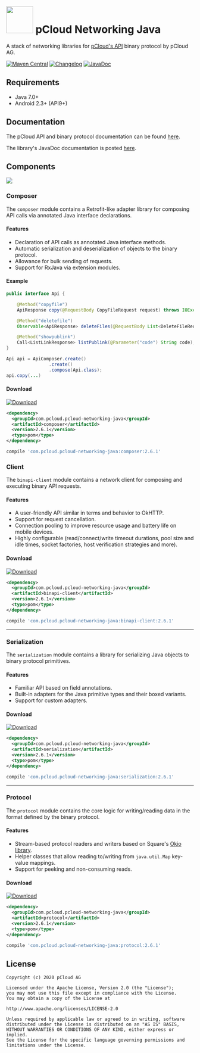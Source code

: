 # <img src="docs/logo_color.png" width="72"> pCloud Networking Java

A stack of networking libraries for [ pCloud's API][docs] binary protocol by pCloud AG.

[![Maven Central](https://img.shields.io/badge/Maven_Central-2.6.1-17bed0?style=for-the-badge)](https://search.maven.org/search?q=g:com.pcloud.pcloud-networking-java)
[![Changelog](https://img.shields.io/badge/Changelog-2.6.1-17bed0?style=for-the-badge)](CHANGELOG.md)
[![JavaDoc](https://img.shields.io/badge/JavaDoc-2.6.1-17bed0?style=for-the-badge)][docs]

## Requirements

- Java 7.0+
- Android 2.3+ (API9+)

## Documentation

The pCloud API and binary protocol documentation can be found [here][docs].

The library's JavaDoc documentation is posted [here][javadoc].


## Components

<img src="docs/images/module-stack.png">

### Composer

The `composer` module contains a Retrofit-like adapter library for composing API calls via annotated Java interface declarations.

#### Features

* Declaration of API calls as annotated Java interface methods.
* Automatic serialization and deserialization of objects to the binary protocol.
* Allowance for bulk sending of requests.
* Support for RxJava via extension modules.

#### Example

```java
public interface Api {

    @Method("copyfile")
    ApiResponse copy(@RequestBody CopyFileRequest request) throws IOException;

    @Method("deletefile")
    Observable<ApiResponse> deleteFiles(@RequestBody List<DeleteFileRequest> requests);

    @Method("showpublink")
    Call<ListLinkResponse> listPublink(@Parameter("code") String code);
}

Api api = ApiComposer.create()
                .create()
                .compose(Api.class);
api.copy(...)

```

#### Download

[ ![Download](https://img.shields.io/badge/Maven_Central-2.6.1-17bed0?style=for-the-badge) ](https://search.maven.org/artifact/com.pcloud.pcloud-networking-java/composer/2.6.1/jar)

```xml
<dependency>
  <groupId>com.pcloud.pcloud-networking-java</groupId>
  <artifactId>composer</artifactId>
  <version>2.6.1</version>
  <type>pom</type>
</dependency>
```

```groovy
compile 'com.pcloud.pcloud-networking-java:composer:2.6.1'
```

### Client

The `binapi-client` module contains a network client for composing and executing binary API requests.

#### Features

* A user-friendly API similar in terms and behavior to OkHTTP.
* Support for request cancellation.
* Connection pooling to improve resource usage and battery life on mobile devices.
* Highly configurable (read/connect/write timeout durations, pool size and idle times, socket factories, host verification strategies and more).

#### Download

[ ![Download](https://img.shields.io/badge/Maven_Central-2.6.1-17bed0?style=for-the-badge) ](https://search.maven.org/artifact/com.pcloud.pcloud-networking-java/composer/2.6.1/jar)

```xml
<dependency>
  <groupId>com.pcloud.pcloud-networking-java</groupId>
  <artifactId>binapi-client</artifactId>
  <version>2.6.1</version>
  <type>pom</type>
</dependency>
```

```groovy
compile 'com.pcloud.pcloud-networking-java:binapi-client:2.6.1'
```

--------------------------------------------------------------------------------
### Serialization

The `serialization` module contains a library for serializing Java objects to binary protocol primitives.

#### Features

* Familiar API based on field annotations.
* Built-in adapters for the Java primitive types and their boxed variants.
* Support for custom adapters.

#### Download

[ ![Download](https://img.shields.io/badge/Maven_Central-2.6.1-17bed0?style=for-the-badge) ](https://search.maven.org/artifact/com.pcloud.pcloud-networking-java/serialization/2.6.1/jar)


```xml
<dependency>
  <groupId>com.pcloud.pcloud-networking-java</groupId>
  <artifactId>serialization</artifactId>
  <version>2.6.1</version>
  <type>pom</type>
</dependency>
```

```groovy
compile 'com.pcloud.pcloud-networking-java:serialization:2.6.1'
```
--------------------------------------------------------------------------------
### Protocol

The `protocol` module contains the core logic for writing/reading data in the format defined by the binary protocol.

#### Features

* Stream-based protocol readers and writers based on Square's [Okio library](https://github.com/square/okio).
* Helper classes that allow reading to/writing from `java.util.Map` key-value mappings.
* Support for peeking and non-consuming reads.

#### Download

[ ![Download](https://img.shields.io/badge/Maven_Central-2.6.1-17bed0?style=for-the-badge)](https://search.maven.org/artifact/com.pcloud.pcloud-networking-java/composer/2.6.1/jar)

```xml
<dependency>
  <groupId>com.pcloud.pcloud-networking-java</groupId>
  <artifactId>protocol</artifactId>
  <version>2.6.1</version>
  <type>pom</type>
</dependency>
```

```groovy
compile 'com.pcloud.pcloud-networking-java:protocol:2.6.1'
```

## License
	Copyright (c) 2020 pCloud AG

	Licensed under the Apache License, Version 2.0 (the "License");
	you may not use this file except in compliance with the License.
	You may obtain a copy of the License at

    http://www.apache.org/licenses/LICENSE-2.0

    Unless required by applicable law or agreed to in writing, software
    distributed under the License is distributed on an "AS IS" BASIS,
    WITHOUT WARRANTIES OR CONDITIONS OF ANY KIND, either express or implied.
    See the License for the specific language governing permissions and
    limitations under the License.


[site]: https://www.pcloud.com/
[docs]: https://docs.pcloud.com/
[javadoc]: https://pcloud.github.io/pcloud-networking-java/
